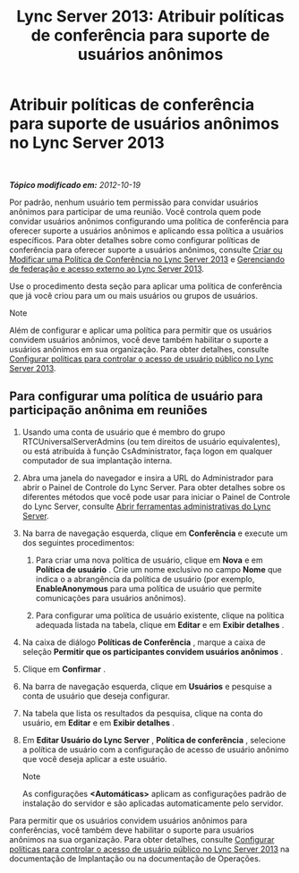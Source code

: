﻿---
title: 'Lync Server 2013: Atribuir políticas de conferência para suporte de usuários anônimos'
TOCTitle: Atribuir políticas de conferência para suporte de usuários anônimos
ms:assetid: 662de022-1111-40f7-bad4-f2b686f30973
ms:mtpsurl: https://technet.microsoft.com/pt-br/library/Gg521007(v=OCS.15)
ms:contentKeyID: 49306946
ms.date: 05/19/2016
mtps_version: v=OCS.15
ms.translationtype: HT
---

# Atribuir políticas de conferência para suporte de usuários anônimos no Lync Server 2013

 

_**Tópico modificado em:** 2012-10-19_

Por padrão, nenhum usuário tem permissão para convidar usuários anônimos para participar de uma reunião. Você controla quem pode convidar usuários anônimos configurando uma política de conferência para oferecer suporte a usuários anônimos e aplicando essa política a usuários específicos. Para obter detalhes sobre como configurar políticas de conferência para oferecer suporte a usuários anônimos, consulte [Criar ou Modificar uma Política de Conferência no Lync Server 2013](lync-server-2013-create-or-modify-a-conferencing-policy.md) e [Gerenciando de federação e acesso externo ao Lync Server 2013](lync-server-2013-managing-federation-and-external-access-to-lync-server-2013.md).

Use o procedimento desta seção para aplicar uma política de conferência que já você criou para um ou mais usuários ou grupos de usuários.

> [!note]  
> Além de configurar e aplicar uma política para permitir que os usuários convidem usuários anônimos, você deve também habilitar o suporte a usuários anônimos em sua organização. Para obter detalhes, consulte <a href="lync-server-2013-configure-policies-to-control-public-user-access.md">Configurar políticas para controlar o acesso de usuário público no Lync Server 2013</a>.

## Para configurar uma política de usuário para participação anônima em reuniões

1.  Usando uma conta de usuário que é membro do grupo RTCUniversalServerAdmins (ou tem direitos de usuário equivalentes), ou está atribuída à função CsAdministrator, faça logon em qualquer computador de sua implantação interna.

2.  Abra uma janela do navegador e insira a URL do Administrador para abrir o Painel de Controle do Lync Server. Para obter detalhes sobre os diferentes métodos que você pode usar para iniciar o Painel de Controle do Lync Server, consulte [Abrir ferramentas administrativas do Lync Server](lync-server-2013-open-lync-server-administrative-tools.md).

3.  Na barra de navegação esquerda, clique em **Conferência** e execute um dos seguintes procedimentos:
    
    1.  Para criar uma nova política de usuário, clique em **Nova** e em **Política de usuário** . Crie um nome exclusivo no campo **Nome** que indica o a abrangência da política de usuário (por exemplo, **EnableAnonymous** para uma política de usuário que permite comunicações para usuários anônimos).
    
    2.  Para configurar uma política de usuário existente, clique na política adequada listada na tabela, clique em **Editar** e em **Exibir detalhes** .

4.  Na caixa de diálogo **Políticas de Conferência** , marque a caixa de seleção **Permitir que os participantes convidem usuários anônimos** .

5.  Clique em **Confirmar** .

6.  Na barra de navegação esquerda, clique em **Usuários** e pesquise a conta de usuário que deseja configurar.

7.  Na tabela que lista os resultados da pesquisa, clique na conta do usuário, em **Editar** e em **Exibir detalhes** .

8.  Em **Editar Usuário do Lync Server** , **Política de conferência** , selecione a política de usuário com a configuração de acesso de usuário anônimo que você deseja aplicar a este usuário.
    
    > [!note]  
    > As configurações <strong>&lt;Automáticas&gt;</strong> aplicam as configurações padrão de instalação do servidor e são aplicadas automaticamente pelo servidor.

Para permitir que os usuários convidem usuários anônimos para conferências, você também deve habilitar o suporte para usuários anônimos na sua organização. Para obter detalhes, consulte [Configurar políticas para controlar o acesso de usuário público no Lync Server 2013](lync-server-2013-configure-policies-to-control-public-user-access.md) na documentação de Implantação ou na documentação de Operações.

